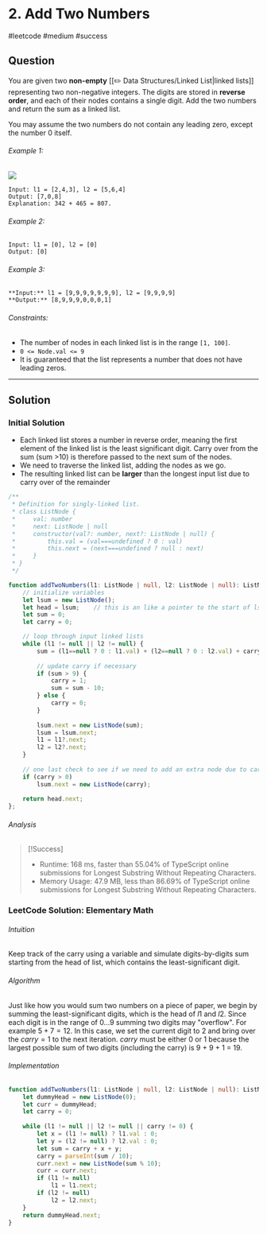 # 2. Add Two Numbers
#leetcode #medium #success

## Question
You are given two **non-empty** [[✏️ Data Structures/Linked List|linked lists]] representing two non-negative integers. The digits are stored in **reverse order**, and each of their nodes contains a single digit. Add the two numbers and return the sum as a linked list.

You may assume the two numbers do not contain any leading zero, except the number 0 itself.

###### Example 1:
![](https://assets.leetcode.com/uploads/2020/10/02/addtwonumber1.jpg)

```
Input: l1 = [2,4,3], l2 = [5,6,4]
Output: [7,0,8]
Explanation: 342 + 465 = 807.
```

###### Example 2:
```
Input: l1 = [0], l2 = [0]
Output: [0]
```

###### Example 3:
```
**Input:** l1 = [9,9,9,9,9,9,9], l2 = [9,9,9,9]
**Output:** [8,9,9,9,0,0,0,1]
```

###### Constraints:
-   The number of nodes in each linked list is in the range `[1, 100]`.
-   `0 <= Node.val <= 9`
-   It is guaranteed that the list represents a number that does not have leading zeros.

---
## Solution
### Initial Solution
- Each linked list stores a number in reverse order, meaning the first element of the linked list is the least significant digit. Carry over from the sum (sum >10) is therefore passed to the next sum of the nodes.
- We need to traverse the linked list, adding the nodes as we go. 
- The resulting linked list can be **larger** than the longest input list due to carry over of the remainder

```typescript
/**
 * Definition for singly-linked list.
 * class ListNode {
 *     val: number
 *     next: ListNode | null
 *     constructor(val?: number, next?: ListNode | null) {
 *         this.val = (val===undefined ? 0 : val)
 *         this.next = (next===undefined ? null : next)
 *     }
 * }
 */

function addTwoNumbers(l1: ListNode | null, l2: ListNode | null): ListNode | null {
	// initialize variables
    let lsum = new ListNode();
    let head = lsum;	// this is an like a pointer to the start of lsum
    let sum = 0;
    let carry = 0;

	// loop through input linked lists
    while (l1 != null || l2 != null) {
        sum = (l1==null ? 0 : l1.val) + (l2==null ? 0 : l2.val) + carry;
        
		// update carry if necessary
        if (sum > 9) {
            carry = 1;
            sum = sum - 10;
        } else {
            carry = 0;
        }
        
        lsum.next = new ListNode(sum);      
        lsum = lsum.next;
        l1 = l1?.next;
        l2 = l2?.next;
    }
        
	// one last check to see if we need to add an extra node due to carry
    if (carry > 0)
        lsum.next = new ListNode(carry);
        
    return head.next;
};
```

###### Analysis
> [!Success]
> - Runtime: 168 ms, faster than 55.04% of TypeScript online submissions for Longest Substring Without Repeating Characters.
> - Memory Usage: 47.9 MB, less than 86.69% of TypeScript online submissions for Longest Substring Without Repeating Characters.

### LeetCode Solution: Elementary Math
###### Intuition
Keep track of the carry using a variable and simulate digits-by-digits sum starting from the head of list, which contains the least-significant digit.

###### Algorithm
Just like how you would sum two numbers on a piece of paper, we begin by summing the least-significant digits, which is the head of $l1$ and $l2$. Since each digit is in the range of $0 \ldots 9$ summing two digits may "overflow". For example $5 + 7 = 12$. In this case, we set the current digit to 2 and bring over the $carry = 1$ to the next iteration. $carry$ must be either 0 or 1 because the largest possible sum of two digits (including the carry) is 9 + 9 + 1 = 19.

###### Implementation
```typescript
function addTwoNumbers(l1: ListNode | null, l2: ListNode | null): ListNode | null {
	let dummyHead = new ListNode(0);
	let curr = dummyHead;
	let carry = 0;
	
	while (l1 != null || l2 != null || carry != 0) {
		let x = (l1 != null) ? l1.val : 0;
		let y = (l2 != null) ? l2.val : 0;
		let sum = carry + x + y;
		carry = parseInt(sum / 10);
		curr.next = new ListNode(sum % 10);
		curr = curr.next;
		if (l1 != null)
			l1 = l1.next;
		if (l2 != null)
			l2 = l2.next;
	}
	return dummyHead.next;
}
```